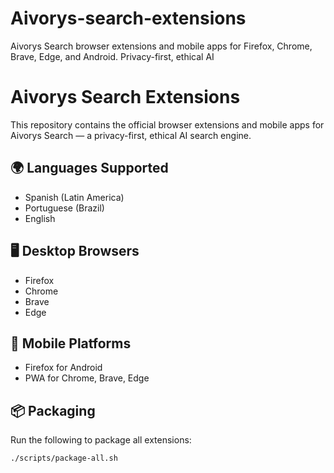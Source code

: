 # Aivorys-search-extensions
Aivorys Search browser extensions and mobile apps for Firefox, Chrome, Brave, Edge, and Android. Privacy-first, ethical AI
# Aivorys Search Extensions

This repository contains the official browser extensions and mobile apps for Aivorys Search — a privacy-first, ethical AI search engine.

## 🌍 Languages Supported
- Spanish (Latin America)
- Portuguese (Brazil)
- English
  
## 🖥️ Desktop Browsers
- Firefox
- Chrome
- Brave
- Edge

## 📱 Mobile Platforms
- Firefox for Android
- PWA for Chrome, Brave, Edge

## 📦 Packaging
Run the following to package all extensions:

```bash
./scripts/package-all.sh
